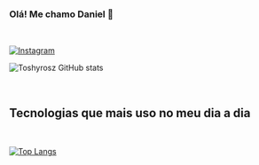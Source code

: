 ### Olá! Me chamo Daniel 🙂  
<br/>

[![Instagram](https://img.shields.io/badge/Instagram-E4405F?style=for-the-badge&logo=instagram&logoColor=white)](https://www.instagram.com/toshyrosz/)


![Toshyrosz GitHub stats](https://github-readme-stats.vercel.app/api?username=Toshyrosz&show_icons=true&theme=cobalt)


<br/>

## Tecnologias que mais uso no meu dia a dia

<br/>

[![Top Langs](https://github-readme-stats.vercel.app/api/top-langs/?username=Toshyrosz)](https://github.com/anuraghazra/github-readme-stats)
